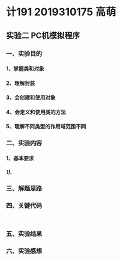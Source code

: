 # 计191 2019310175 高萌
## 实验二 PC机模拟程序

### 一、实验目的
#### 1、掌握类和对象
#### 2、理解封装
#### 3、会创建和使用对象
#### 4、会定义和使用类的方法
#### 5、理解不同类型的作用域范围不同

### 二、实验内容
#### 1、基本要求
  ##### 1).

### 三、解题思路

### 四、关键代码

```


```
### 五、实验结果

### 六、实验感想
